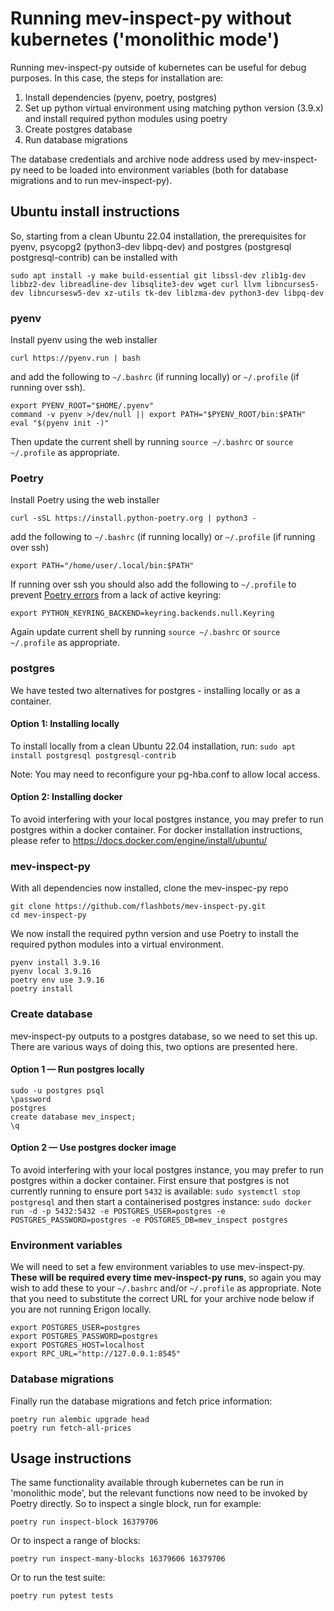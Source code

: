 
# Running mev-inspect-py without kubernetes ('monolithic mode')

Running mev-inspect-py outside of kubernetes can be useful for debug purposes. In this case, the steps for installation are:
1. Install dependencies (pyenv, poetry, postgres)
1. Set up python virtual environment using matching python version (3.9.x) and install required python modules using poetry
1. Create postgres database
1. Run database migrations

The database credentials and archive node address used by mev-inspect-py need to be loaded into environment variables (both for database migrations and to run mev-inspect-py).

## Ubuntu install instructions

So, starting from a clean Ubuntu 22.04 installation, the prerequisites for pyenv, psycopg2 (python3-dev libpq-dev) and postgres (postgresql postgresql-contrib) can be installed with

`sudo apt install -y make build-essential git libssl-dev zlib1g-dev libbz2-dev libreadline-dev libsqlite3-dev wget curl llvm libncurses5-dev libncursesw5-dev xz-utils tk-dev liblzma-dev python3-dev libpq-dev`

### pyenv
Install pyenv using the web installer

`curl https://pyenv.run | bash`

and add the following to `~/.bashrc` (if running locally) or `~/.profile` (if running over ssh).

```
export PYENV_ROOT="$HOME/.pyenv"
command -v pyenv >/dev/null || export PATH="$PYENV_ROOT/bin:$PATH"
eval "$(pyenv init -)"
```

Then update the current shell by running `source ~/.bashrc` or `source ~/.profile` as appropriate.

### Poetry

Install Poetry using the web installer

`curl -sSL https://install.python-poetry.org | python3 -`

add the following to `~/.bashrc` (if running locally) or `~/.profile` (if running over ssh)

`export PATH="/home/user/.local/bin:$PATH"`

If running over ssh you should also add the following to `~/.profile` to prevent [Poetry errors](https://github.com/python-poetry/poetry/issues/1917) from a lack of active keyring:

`export PYTHON_KEYRING_BACKEND=keyring.backends.null.Keyring`

Again update current shell by running `source ~/.bashrc` or `source ~/.profile` as appropriate.

### postgres
We have tested two alternatives for postgres - installing locally or as a container.

#### Option 1: Installing locally

To install locally from a clean Ubuntu 22.04 installation, run:
`sudo apt install postgresql postgresql-contrib`

Note: You may need to reconfigure your pg-hba.conf to allow local access.

#### Option 2: Installing docker

To avoid interfering with your local postgres instance, you may prefer to run postgres within a docker container.
For docker installation instructions, please refer to https://docs.docker.com/engine/install/ubuntu/

### mev-inspect-py

With all dependencies now installed, clone the mev-inspec-py repo
```
git clone https://github.com/flashbots/mev-inspect-py.git
cd mev-inspect-py
```
We now install the required pythn version and use Poetry to install the required python modules into a virtual environment. 

```
pyenv install 3.9.16
pyenv local 3.9.16
poetry env use 3.9.16
poetry install
```

### Create database
mev-inspect-py outputs to a postgres database, so we need to set this up. There are various ways of doing this, two options are presented here.

#### Option 1 — Run postgres locally
```
sudo -u postgres psql
\password
postgres
create database mev_inspect;
\q
```

#### Option 2 — Use postgres docker image
To avoid interfering with your local postgres instance, you may prefer to run postgres within a docker container. First ensure that postgres is not currently running to ensure port `5432` is available:
`sudo systemctl stop postgresql`
and then start a containerised postgres instance:
`sudo docker run -d -p 5432:5432 -e POSTGRES_USER=postgres -e POSTGRES_PASSWORD=postgres -e POSTGRES_DB=mev_inspect postgres`

### Environment variables
We will need to set a few environment variables to use mev-inspect-py. **These will be required every time mev-inspect-py runs**, so again you may wish to add these to your `~/.bashrc` and/or `~/.profile` as appropriate. Note that you need to substitute the correct URL for your archive node below if you are not running Erigon locally.
```
export POSTGRES_USER=postgres
export POSTGRES_PASSWORD=postgres
export POSTGRES_HOST=localhost
export RPC_URL="http://127.0.0.1:8545"
```
### Database migrations
Finally run the database migrations and fetch price information:

```
poetry run alembic upgrade head
poetry run fetch-all-prices
```

## Usage instructions
The same functionality available through kubernetes can be run in 'monolithic mode', but the relevant functions now need to be invoked by Poetry directly. So to inspect a single block, run for example:

`poetry run inspect-block 16379706`

Or to inspect a range of blocks:

`poetry run inspect-many-blocks 16379606 16379706`

Or to run the test suite:

`poetry run pytest tests`

